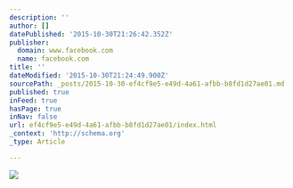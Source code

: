 ```yaml
---
description: ''
author: []
datePublished: '2015-10-30T21:26:42.352Z'
publisher:
  domain: www.facebook.com
  name: facebook.com
title: ''
dateModified: '2015-10-30T21:24:49.900Z'
sourcePath: _posts/2015-10-30-ef4cf9e5-e49d-4a61-afbb-b8fd1d27ae01.md
published: true
inFeed: true
hasPage: true
inNav: false
url: ef4cf9e5-e49d-4a61-afbb-b8fd1d27ae01/index.html
_context: 'http://schema.org'
_type: Article

---
```

![](https://scontent-ord1-1.xx.fbcdn.net/hphotos-xap1/v/t1.0-9/10426335_1581838602091066_1196345620216332566_n.jpg?oh=972280607fa05c11fbb4be167921bfdb&oe=56B20AC6)